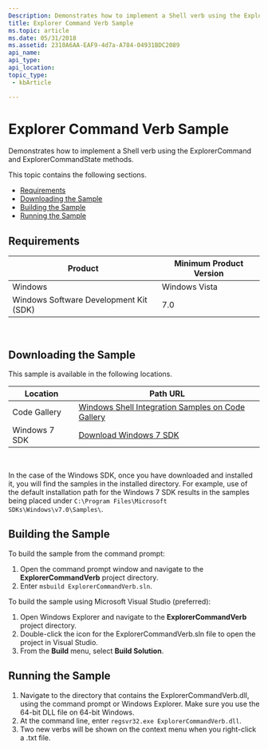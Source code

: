 ```yaml
---
Description: Demonstrates how to implement a Shell verb using the ExplorerCommand and ExplorerCommandState methods.
title: Explorer Command Verb Sample
ms.topic: article
ms.date: 05/31/2018
ms.assetid: 2310A6AA-EAF9-4d7a-A784-04931BDC2089
api_name: 
api_type: 
api_location: 
topic_type: 
 - kbArticle

---
```


# Explorer Command Verb Sample

Demonstrates how to implement a Shell verb using the ExplorerCommand and ExplorerCommandState methods.

This topic contains the following sections.

-   [Requirements](#requirements)
-   [Downloading the Sample](#downloading-the-sample)
-   [Building the Sample](#building-the-sample)
-   [Running the Sample](#running-the-sample)

## Requirements



| Product                                | Minimum Product Version |
|----------------------------------------|-------------------------|
| Windows                                | Windows Vista           |
| Windows Software Development Kit (SDK) | 7.0                     |



 

## Downloading the Sample

This sample is available in the following locations.



| Location      | Path URL                                                                                             |
|---------------|------------------------------------------------------------------------------------------------------|
| Code Gallery  | [Windows Shell Integration Samples on Code Gallery](https://code.msdn.microsoft.com/shellintegration) |
| Windows 7 SDK | [Download Windows 7 SDK](https://msdn.microsoft.com/windowsvista/bb980924.aspx)                            |



 

In the case of the Windows SDK, once you have downloaded and installed it, you will find the samples in the installed directory. For example, use of the default installation path for the Windows 7 SDK results in the samples being placed under `C:\Program Files\Microsoft SDKs\Windows\v7.0\Samples\`.

## Building the Sample

To build the sample from the command prompt:

1.  Open the command prompt window and navigate to the **ExplorerCommandVerb** project directory.
2.  Enter `msbuild ExplorerCommandVerb.sln`.

To build the sample using Microsoft Visual Studio (preferred):

1.  Open Windows Explorer and navigate to the **ExplorerCommandVerb** project directory.
2.  Double-click the icon for the ExplorerCommandVerb.sln file to open the project in Visual Studio.
3.  From the **Build** menu, select **Build Solution**.

## Running the Sample

1.  Navigate to the directory that contains the ExplorerCommandVerb.dll, using the command prompt or Windows Explorer. Make sure you use the 64-bit DLL file on 64-bit Windows.
2.  At the command line, enter `regsvr32.exe ExplorerCommandVerb.dll`.
3.  Two new verbs will be shown on the context menu when you right-click a .txt file.

 

 



